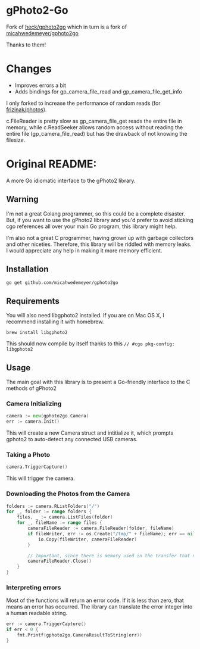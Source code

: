 # gPhoto2-Go

Fork of [heck/gphoto2go](https://github.com/heck/gphoto2go)
which in turn is a fork of [micahwedemeyer/gphoto2go](https://github.com/micahwedemeyer/gphoto2go)

Thanks to them!

# Changes

- Improves errors a bit
- Adds bindings for gp_camera_file_read and gp_camera_file_get_info

I only forked to increase the performance of random reads (for [frizinak/photos](https://github.com/frizinak/photos)).

c.FileReader is pretty slow as gp_camera_file_get reads the entire file in memory,
while c.ReadSeeker allows random access without reading the entire file (gp_camera_file_read) but has the drawback of not knowing the filesize.

# Original README:

A more Go idiomatic interface to the gPhoto2 library.

## Warning

I'm not a great Golang programmer, so this could be a complete disaster. But, if you want to use the gPhoto2 library and you'd prefer to avoid sticking cgo references all over your main Go program, this library might help.

I'm also not a great C programmer, having grown up with garbage collectors and other niceties. Therefore, this library will be riddled with memory leaks. I would appreciate any help in making it more memory efficient.

## Installation

```
go get github.com/micahwedemeyer/gphoto2go
```

## Requirements

You will also need libgphoto2 installed. If you are on Mac OS X, I recommend installing it with homebrew.
```
brew install libgphoto2
```

This should now compile by itself thanks to this `// #cgo pkg-config: libgphoto2`

## Usage

The main goal with this library is to present a Go-friendly interface to the C methods of gPhoto2

### Camera Initializing

```go
camera := new(gphoto2go.Camera)
err := camera.Init()
```

This will create a new Camera struct and intitialize it, which prompts gphoto2 to auto-detect any connected USB cameras.

### Taking a Photo

```go
camera.TriggerCapture()
```
This will trigger the camera.

### Downloading the Photos from the Camera

```go
folders := camera.RListFolders("/")
for _, folder := range folders {
    files, _ := camera.ListFiles(folder)
    for _, fileName := range files {
        cameraFileReader := camera.FileReader(folder, fileName)
        if fileWriter, err := os.Create("/tmp/" + fileName); err == nil {
            io.Copy(fileWriter, cameraFileReader)
        }

        // Important, since there is memory used in the transfer that needs to be freed up
        cameraFileReader.Close()
    }
}
```
### Interpreting errors

Most of the functions will return an error code. If it is less than zero, that means an error has occurred. The library can translate the error integer
into a human readable string.

```go
err := camera.TriggerCapture()
if err < 0 {
    fmt.Printf(gphoto2go.CameraResultToString(err))
}
```
